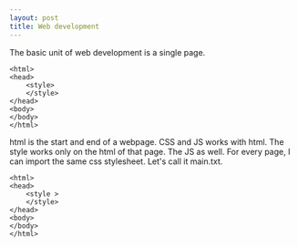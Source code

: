 ```yaml
---
layout: post
title: Web development
---
```

The basic unit of web development is a single page.

    <html>
    <head>
	    <style>
	    </style>
    </head>
    <body>
    </body>
    </html>

html is the start and end of a webpage. CSS and JS works with html.
The style works only on the html of that page. The JS as well. For every page, I can import the same css stylesheet. Let's call it main.txt.


    <html>
    <head>
	    <style >
	    </style>
    </head>
    <body>
    </body>
    </html>
<!--stackedit_data:
eyJoaXN0b3J5IjpbMTI2NTQ5MjU0NSw5NTU5OTQwODNdfQ==
-->